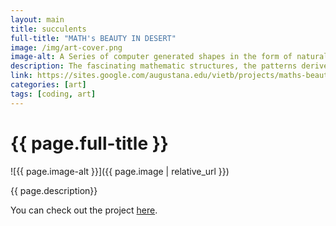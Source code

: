 ```yaml
---
layout: main
title: succulents
full-title: "MATH's BEAUTY IN DESERT"
image: /img/art-cover.png
image-alt: A Series of computer generated shapes in the form of natural sequence Fibonacci
description: The fascinating mathematic structures, the patterns derived from nature related to the renowned Fibonacci, and the spiral Phyllotaxis. The artwork was created using Netlogo3D with raytracing and x3d extensions. This piece is my Final Project for CSC150.
link: https://sites.google.com/augustana.edu/vietb/projects/maths-beauty
categories: [art]
tags: [coding, art]
---
```


# {{ page.full-title }}

![{{ page.image-alt }}]({{ page.image | relative_url }})

{{ page.description}}

You can check out the project <a class="link hover-underline-animation" href="{{ page.link }}" target="_blank">here</a>.
